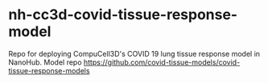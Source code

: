 # nh-cc3d-covid-tissue-response-model
Repo for deploying CompuCell3D's COVID 19 lung tissue response model in NanoHub. Model repo https://github.com/covid-tissue-models/covid-tissue-response-models
